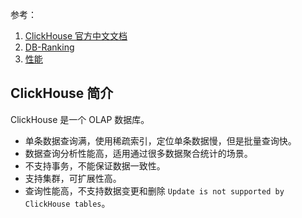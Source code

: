参考：

1. [ClickHouse 官方中文文档](https://clickhouse.com/docs/zh/introduction/distinctive-features)
2. [DB-Ranking](https://db-engines.com/en/ranking)
2. [性能](https://benchmark.clickhouse.com/)

## ClickHouse 简介

ClickHouse 是一个 OLAP 数据库。

* 单条数据查询满，使用稀疏索引，定位单条数据慢，但是批量查询快。
* 数据查询分析性能高，适用通过很多数据聚合统计的场景。
* 不支持事务，不能保证数据一致性。
* 支持集群，可扩展性高。
* 查询性能高，不支持数据变更和删除 `Update is not supported by ClickHouse tables`。





